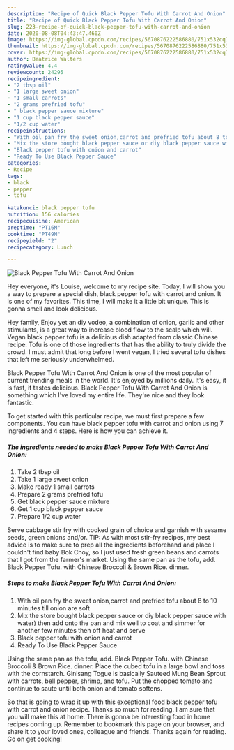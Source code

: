 ```yaml
---
description: "Recipe of Quick Black Pepper Tofu With Carrot And Onion"
title: "Recipe of Quick Black Pepper Tofu With Carrot And Onion"
slug: 223-recipe-of-quick-black-pepper-tofu-with-carrot-and-onion
date: 2020-08-08T04:43:47.460Z
image: https://img-global.cpcdn.com/recipes/5670876222586880/751x532cq70/black-pepper-tofu-with-carrot-and-onion-recipe-main-photo.jpg
thumbnail: https://img-global.cpcdn.com/recipes/5670876222586880/751x532cq70/black-pepper-tofu-with-carrot-and-onion-recipe-main-photo.jpg
cover: https://img-global.cpcdn.com/recipes/5670876222586880/751x532cq70/black-pepper-tofu-with-carrot-and-onion-recipe-main-photo.jpg
author: Beatrice Walters
ratingvalue: 4.4
reviewcount: 24295
recipeingredient:
- "2 tbsp oil"
- "1 large sweet onion"
- "1 small carrots"
- "2 grams prefried tofu"
- " black pepper sauce mixture"
- "1 cup black pepper sauce"
- "1/2 cup water"
recipeinstructions:
- "With oil pan fry the sweet onion,carrot and prefried tofu about 8 to 10 minutes till onion are soft"
- "Mix the store bought black pepper sauce or diy black pepper sauce with water) then add onto the pan and mix well to coat and simmer for another few minutes then off heat and serve"
- "Black pepper tofu with onion and carrot"
- "Ready To Use Black Pepper Sauce"
categories:
- Recipe
tags:
- black
- pepper
- tofu

katakunci: black pepper tofu 
nutrition: 156 calories
recipecuisine: American
preptime: "PT16M"
cooktime: "PT49M"
recipeyield: "2"
recipecategory: Lunch

---
```



![Black Pepper Tofu With Carrot And Onion](https://img-global.cpcdn.com/recipes/5670876222586880/751x532cq70/black-pepper-tofu-with-carrot-and-onion-recipe-main-photo.jpg)

Hey everyone, it's Louise, welcome to my recipe site. Today, I will show you a way to prepare a special dish, black pepper tofu with carrot and onion. It is one of my favorites. This time, I will make it a little bit unique. This is gonna smell and look delicious.

Hey family, Enjoy yet an diy vodeo, a combination of onion, garlic and other stimulants, is a great way to increase blood flow to the scalp which will. Vegan black pepper tofu is a delicious dish adapted from classic Chinese recipe. Tofu is one of those ingredients that has the ability to truly divide the crowd. I must admit that long before I went vegan, I tried several tofu dishes that left me seriously underwhelmed.

Black Pepper Tofu With Carrot And Onion is one of the most popular of current trending meals in the world. It's enjoyed by millions daily. It's easy, it is fast, it tastes delicious. Black Pepper Tofu With Carrot And Onion is something which I've loved my entire life. They're nice and they look fantastic.


To get started with this particular recipe, we must first prepare a few components. You can have black pepper tofu with carrot and onion using 7 ingredients and 4 steps. Here is how you can achieve it.

<!--inarticleads1-->

##### The ingredients needed to make Black Pepper Tofu With Carrot And Onion:

1. Take 2 tbsp oil
1. Take 1 large sweet onion
1. Make ready 1 small carrots
1. Prepare 2 grams prefried tofu
1. Get  black pepper sauce mixture
1. Get 1 cup black pepper sauce
1. Prepare 1/2 cup water


Serve cabbage stir fry with cooked grain of choice and garnish with sesame seeds, green onions and/or. TIP: As with most stir-fry recipes, my best advice is to make sure to prep all the ingredients beforehand and place I couldn&#39;t find baby Bok Choy, so I just used fresh green beans and carrots that I got from the farmer&#39;s market. Using the same pan as the tofu, add. Black Pepper Tofu. with Chinese Broccoli &amp; Brown Rice. dinner. 

<!--inarticleads2-->

##### Steps to make Black Pepper Tofu With Carrot And Onion:

1. With oil pan fry the sweet onion,carrot and prefried tofu about 8 to 10 minutes till onion are soft
1. Mix the store bought black pepper sauce or diy black pepper sauce with water) then add onto the pan and mix well to coat and simmer for another few minutes then off heat and serve
1. Black pepper tofu with onion and carrot
1. Ready To Use Black Pepper Sauce


Using the same pan as the tofu, add. Black Pepper Tofu. with Chinese Broccoli &amp; Brown Rice. dinner. Place the cubed tofu in a large bowl and toss with the cornstarch. Ginisang Togue is basically Sauteed Mung Bean Sprout with carrots, bell pepper, shrimp, and tofu. Put the chopped tomato and continue to saute until both onion and tomato softens. 

So that is going to wrap it up with this exceptional food black pepper tofu with carrot and onion recipe. Thanks so much for reading. I am sure that you will make this at home. There is gonna be interesting food in home recipes coming up. Remember to bookmark this page on your browser, and share it to your loved ones, colleague and friends. Thanks again for reading. Go on get cooking!
